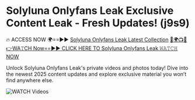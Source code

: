 # Solyluna Onlyfans Leak Exclusive Content Leak - Fresh Updates! (j9s9)

🔥 ACCESS NOW 🌍==►► <a href="https://tinyurl.com/3fjeunct" rel="nofollow">Solyluna Onlyfans Leak Latest Collection</a></h3>
[🔴🌍📺📱👉WA𝚃CH Now==►► CLICK HERE TO Solyluna Onlyfans Leak 𝚆𝙰𝚃𝙲𝙷 NOW](https://tinyurl.com/3fjeunct)

Unlock Solyluna Onlyfans Leak's private videos and photos today! Dive into the newest 2025 content updates and explore exclusive material you won’t find anywhere else.


<a href="https://tinyurl.com/3fjeunct" rel="nofollow" data-target="animated-image.originalLink"><img src="https://camo.githubusercontent.com/8a4f000d20f83aca3bf7ec5f350d767afa0574a8a352519fd8cfa583a6f93a33/68747470733a2f2f692e696d6775722e636f6d2f644a486b345a712e676966" alt="WATCH Videos" data-canonical-src="https://i.imgur.com/dJHk4Zq.gif" style="max-width: 100%; display: inline-block;" data-target="animated-image.originalImage"></a>
